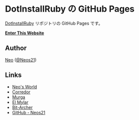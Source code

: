 # DotInstallRuby の GitHub Pages

[DotInstallRuby](https://github.com/Neos21/DotInstallRuby/) リポジトリの GitHub Pages です。

__[Enter This Website](http://neos21.github.io/DotInstallRuby/)__


## Author

[Neo](http://neo.s21.xrea.com/) ([@Neos21](https://twitter.com/neos21))


## Links

- [Neo's World](http://neo.s21.xrea.com/)
- [Corredor](http://neos21.hatenablog.com/)
- [Murga](http://neos21.hatenablog.jp/)
- [El Mylar](http://neos21.hateblo.jp/)
- [Bit-Archer](http://bit-archer.hatenablog.com/)
- [GitHub - Neos21](https://github.com/Neos21/)
